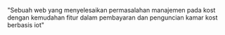 "Sebuah web yang menyelesaikan permasalahan manajemen pada kost dengan kemudahan fitur dalam pembayaran dan penguncian kamar kost berbasis iot" 
